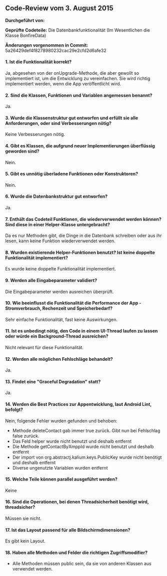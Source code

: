 
## Code-Review vom 3. August 2015

**Durchgeführt von:**

**Geprüfte Codeteile:** Die Datenbankfunktionalität (Im Wesentlichen die Klasse BonfireData)

**Änderungen vorgenommen in Commit:** 5a26429def4f8278980232cac29e2cfd2d6afe32

#### 1. Ist die Funktionalität korrekt?

Ja, abgesehen von der onUpgrade-Methode, die aber gewollt so implementiert ist, um die Entwicklung zu vereinfachen. Sie wird richtig implementiert werden, wenn die App veröffentlicht wird.

#### 2. Sind die Klassen, Funktionen und Variablen angemessen benannt?

Ja.

#### 3. Wurde die Klassenstruktur gut entworfen und erfüllt sie alle Anforderungen, oder sind Verbesserungen nötig?

Keine Verbesserungen nötig.

#### 4. Gibt es Klassen, die aufgrund neuer Implementierungen überflüssig geworden sind?

Nein.

#### 5. Gibt es unnötig überladene Funktionen oder Konstruktoren?

Nein.

#### 6. Wurde die Datenbankstruktur gut entworfen?

Ja.

#### 7. Enthält das Codeteil Funktionen, die wiederverwendet werden können? Sind diese in einer Helper-Klasse untergebracht?

Da es nur Methoden gibt, die Dinge in die Datenbank schreiben oder aus ihr lesen, kann keine Funktion wiederverwendet werden.

#### 8. Wurden existierende Helper-Funktionen benutzt? Ist keine doppelte Funktionalität implementiert?

Es wurde keine doppelte Funktionalität implementiert.

#### 9. Werden alle Eingabeparameter validiert?

Die Eingabeparameter werden ausreichen überprüft.

#### 10. Wie beeinflusst die Funktionalität die Performance der App - Stromverbrauch, Rechenzeit und Speicherbedarf?

Sehr einfache Funktionalität, fast keine Auswirkungen.

#### 11. Ist es unbedingt nötig, den Code in einem UI-Thread laufen zu lassen oder würde ein Background-Thread ausreichen?

Nicht relevant für diese Funktionalität.

#### 12. Werden alle möglichen Fehlschläge behandelt?

Ja.

#### 13. Findet eine "Graceful Degradation" statt?

Ja.

#### 14. Werden die Best Practices zur Appentwicklung, laut Android Lint, befolgt?

Nein, folgende Fehler wurden gefunden und behoben:

- Methode deleteContact gab immer true zurück. Gibt nun bei Fehlschlag false zurück.
- Das Feld helper wurde nicht benutzt und deshalb entfernt
- Die Methode getContactByXmppId wurde nicht benutzt und deshalb entfernt
- Der import von org.abstractj.kalium.keys.PublicKey wurde nicht benötigt und deshalb entfernt
- Diverse ungenutzte Variablen wurden entfernt

#### 15. Welche Teile können parallel ausgeführt werden?

Keine

#### 16. Sind die Operationen, bei denen Threadsicherheit benötigt wird, threadsicher?

Müssen sie nicht.

#### 17. Ist das Layout passend für alle Bildschirmdimensionen?

Es gibt kein Layout.

#### 18. Haben alle Methoden und Felder die richtigen Zugriffsmodifier?

- Alle Methoden müssen public sein, da sie von anderen Klassen aus verwendet werden.

